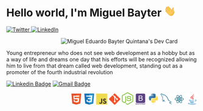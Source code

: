 # <h1> Hello world, I'm Miguel Bayter <img src="https://raw.githubusercontent.com/ABSphreak/ABSphreak/master/gifs/Hi.gif" height=30px> </h1>

<div align="left">
  <a href="https://twitter.com/miguel_bayter">
    <img
      src="https://img.shields.io/twitter/follow/miguel_bayter?label=Twitter&logo=twitter&style=flat-square&color=1da1f2&logoColor=ffffff"
      alt="Twitter"
    />
  </a>
  <a href="https://www.linkedin.com/in/miguel-eduardo-bayter-quintana-98653b128/">
    <img
      src="https://img.shields.io/static/v1?logo=linkedin&style=flat-square&color=0072b1&label=LinkedIn&message=%E2%98%86"
      alt="LinkedIn"
    />
  </a>

 <a href="https://app.daily.dev/MiguelBayterDev"><img src="https://api.daily.dev/devcards/fd228704937d4496bb54b767eec038fc.png?r=nst" align="right" width="360" alt="Miguel Eduardo Bayter Quintana's Dev Card"/></a>

<br />

Young entrepreneur who does not see web development as a hobby but as a way of life and dreams one day that his efforts will be recognized allowing him to live from that dream called web development, standing out as a promoter of the fourth industrial revolution

[![Linkedin Badge](https://img.shields.io/badge/-miguel-blue?style=flat-square&logo=Linkedin&logoColor=white&link=https:https://www.linkedin.com/in/miguel-eduardo-bayter-quintana-98653b128/)](https://www.linkedin.com/in/miguel-eduardo-bayter-quintana-98653b128/) [![Gmail Badge](https://img.shields.io/badge/-mbayterq.dev@gmail.com-c14438?style=flat-square&logo=Gmail&logoColor=white&link=mailto:mbayterq.dev@gmail.com)](mailto:mbayterq.dev@gmail.com.com)
<br/>
 
<div style="text-align: right">
  <img src = 'https://github.com/Miguel-Bayter/Miguel-Bayter/blob/13c19193b763425441d6b806053ed5dce9147d6b/images/html.svg' width='30'/> 
  <img src = 'https://github.com/Miguel-Bayter/Miguel-Bayter/blob/13c19193b763425441d6b806053ed5dce9147d6b/images/css.svg' width='30'/> 
  <img src = 'https://github.com/Miguel-Bayter/Miguel-Bayter/blob/13c19193b763425441d6b806053ed5dce9147d6b/images/js.svg' width='30'/> 
  <img src = 'https://github.com/Miguel-Bayter/Miguel-Bayter/blob/13c19193b763425441d6b806053ed5dce9147d6b/images/git.svg' height='30'/>  
  <img src = 'https://github.com/Miguel-Bayter/Miguel-Bayter/blob/4e2f0243efe490ef8e1b74e4182de7ab9323ae6c/images/nodejs.svg' backgraond= "red" width='30'/> 
  <img src = 'https://github.com/Miguel-Bayter/Miguel-Bayter/blob/e79e879970031624336e1de003103839f610f637/images/bootstrap.svg' height='30'/> 
  <img src = 'https://github.com/Miguel-Bayter/Miguel-Bayter/blob/13c19193b763425441d6b806053ed5dce9147d6b/images/python.svg' width='30'/> 
  <img src = 'https://github.com/Miguel-Bayter/Miguel-Bayter/blob/13c19193b763425441d6b806053ed5dce9147d6b/images/sql.svg' width='30'/> 
  <img src = 'https://github.com/Miguel-Bayter/Miguel-Bayter/blob/13c19193b763425441d6b806053ed5dce9147d6b/images/react.svg' width='30'/> 
  <img src = 'https://github.com/Miguel-Bayter/Miguel-Bayter/blob/13c19193b763425441d6b806053ed5dce9147d6b/images/java.svg' width='30'/>  
</div> 









